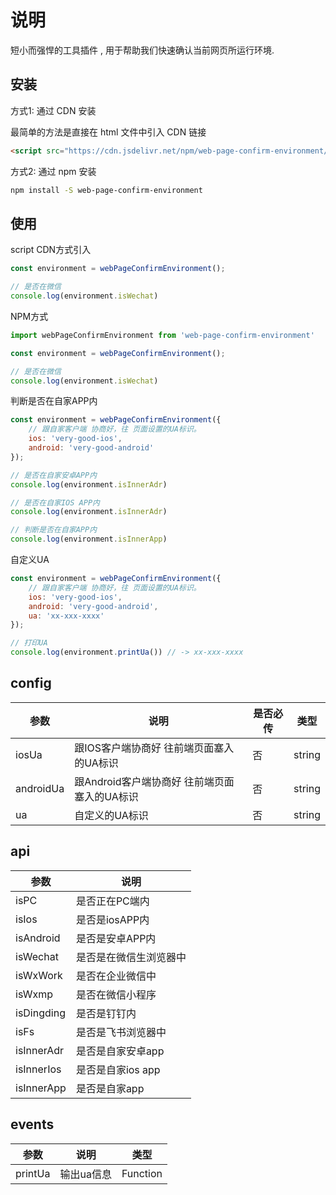 # 说明

短小而强悍的工具插件 , 用于帮助我们快速确认当前网页所运行环境.  

## 安装

方式1: 通过 CDN 安装  

最简单的方法是直接在 html 文件中引入 CDN 链接

```html
<script src="https://cdn.jsdelivr.net/npm/web-page-confirm-environment/dist/index.umd.min.js"></script>
```

方式2: 通过 npm 安装

```bash
npm install -S web-page-confirm-environment
```

## 使用  

script CDN方式引入

```js
const environment = webPageConfirmEnvironment();

// 是否在微信
console.log(environment.isWechat)
```

NPM方式

```js
import webPageConfirmEnvironment from 'web-page-confirm-environment'

const environment = webPageConfirmEnvironment();

// 是否在微信
console.log(environment.isWechat)
```

判断是否在自家APP内

```js
const environment = webPageConfirmEnvironment({
    // 跟自家客户端 协商好，往 页面设置的UA标识。
    ios: 'very-good-ios',
    android: 'very-good-android'
});

// 是否在自家安卓APP内
console.log(environment.isInnerAdr)

// 是否在自家IOS APP内
console.log(environment.isInnerAdr)

// 判断是否在自家APP内
console.log(environment.isInnerApp)
```

自定义UA

```js
const environment = webPageConfirmEnvironment({
    // 跟自家客户端 协商好，往 页面设置的UA标识。
    ios: 'very-good-ios',
    android: 'very-good-android',
    ua: 'xx-xxx-xxxx'
});

// 打印UA
console.log(environment.printUa()) // -> xx-xxx-xxxx
```

## config

参数	   |		说明								|   是否必传 |   类型 |
----------|-------------------------------------------|-----------|-------|
iosUa 	  |跟IOS客户端协商好 往前端页面塞入的UA标识 		| 否 		|string |
androidUa |跟Android客户端协商好 往前端页面塞入的UA标识     | 否 		|string |
ua		  |自定义的UA标识								| 否   |string |

## api  

参数		|		说明		|
----------|-------------------|
isPC 	  |是否正在PC端内  		|
isIos 	  |是否是iosAPP内 	   |
isAndroid |是否是安卓APP内		|
isWechat  |是否是在微信生浏览器中 |
isWxWork  |是否在企业微信中		 |
isWxmp 	  |是否在微信小程序		 |
isDingding|是否是钉钉内			|
isFs      |是否是飞书浏览器中    |
isInnerAdr|是否是自家安卓app	 |
isInnerIos|是否是自家ios app	|
isInnerApp|是否是自家app		|

## events  

参数		|	说明	|	类型	|
----------|------------|-----------
printUa |输出ua信息    |Function |
